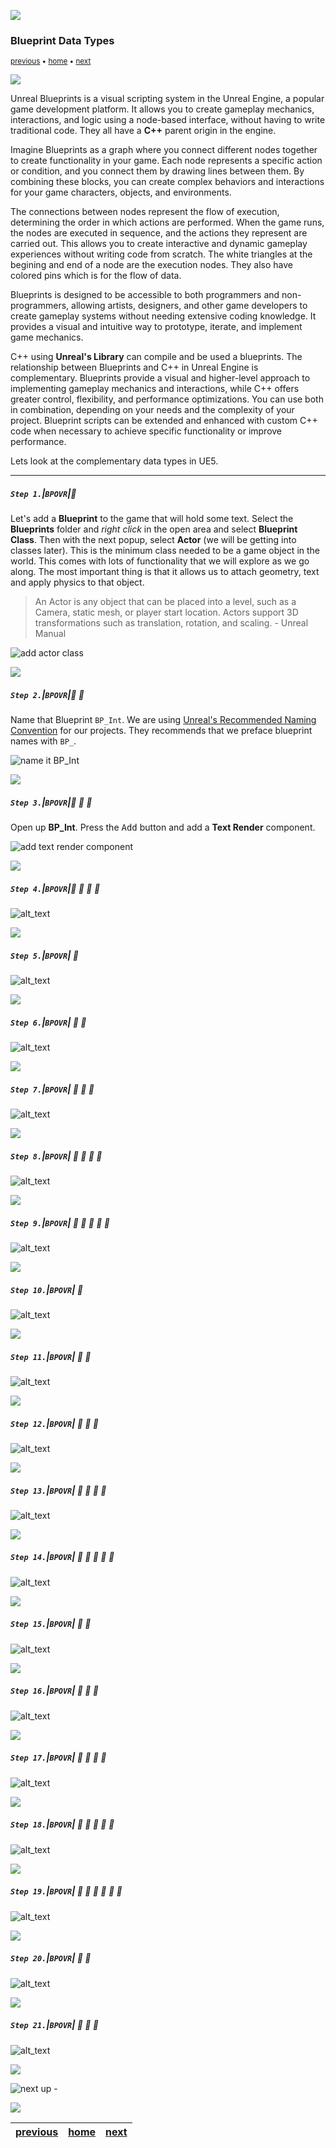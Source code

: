 ![](../images/line3.png)

### Blueprint Data Types

<sub>[previous](../setting-up/README.md#user-content-setting-up-unreal) • [home](../README.md#user-content-ue5-bp-overview) • [next](../)</sub>

![](../images/line3.png)

Unreal Blueprints is a visual scripting system in the Unreal Engine, a popular game development platform. It allows you to create gameplay mechanics, interactions, and logic using a node-based interface, without having to write traditional code. They all have a **C++** parent origin in the engine.

Imagine Blueprints as a graph where you connect different nodes together to create functionality in your game. Each node represents a specific action or condition, and you connect them by drawing lines between them. By combining these blocks, you can create complex behaviors and interactions for your game characters, objects, and environments.

The connections between nodes represent the flow of execution, determining the order in which actions are performed. When the game runs, the nodes are executed in sequence, and the actions they represent are carried out. This allows you to create interactive and dynamic gameplay experiences without writing code from scratch. The white triangles at the begining and end of a node are the execution nodes. They also have colored pins which is for the flow of data.

Blueprints is designed to be accessible to both programmers and non-programmers, allowing artists, designers, and other game developers to create gameplay systems without needing extensive coding knowledge. It provides a visual and intuitive way to prototype, iterate, and implement game mechanics.

C++ using **Unreal's Library** can compile and be used a blueprints. The relationship between Blueprints and C++ in Unreal Engine is complementary. Blueprints provide a visual and higher-level approach to implementing gameplay mechanics and interactions, while C++ offers greater control, flexibility, and performance optimizations. You can use both in combination, depending on your needs and the complexity of your project. Blueprint scripts can be extended and enhanced with custom C++ code when necessary to achieve specific functionality or improve performance.

Lets look at the complementary data types in UE5.
<br>

---

##### `Step 1.`\|`BPOVR`|:small_blue_diamond:

Let's add a **Blueprint** to the game that will hold some text.  Select the **Blueprints** folder and *right click* in the open area and select **Blueprint Class**. Then with the next popup, select **Actor** (we will be getting into classes later).  This is the minimum class needed to be a game object in the world.  This comes with lots of functionality that we will explore as we go along.  The most important thing is that it allows us to attach geometry, text and apply physics to that object.

>An Actor is any object that can be placed into a level, such as a Camera, static mesh, or player start location. Actors support 3D transformations such as translation, rotation, and scaling. - Unreal Manual

![add actor class](images/addActorBPClass.png)

![](../images/line2.png)

##### `Step 2.`\|`BPOVR`|:small_blue_diamond: :small_blue_diamond: 

Name that Blueprint `BP_Int`.  We are using [Unreal's Recommended Naming Convention](https://docs.unrealengine.com/4.27/en-US/ProductionPipelines/AssetNaming/) for our projects.  They recommends that we preface blueprint names with `BP_`.

![name it BP_Int](images/bpInt.png)

![](../images/line2.png)

##### `Step 3.`\|`BPOVR`|:small_blue_diamond: :small_blue_diamond: :small_blue_diamond:

Open up **BP_Int**.  Press the <kbd>Add</kbd> button and add a **Text Render** component.

![add text render component](images/textRenderComponent.png)

![](../images/line2.png)

##### `Step 4.`\|`BPOVR`|:small_blue_diamond: :small_blue_diamond: :small_blue_diamond: :small_blue_diamond:

![alt_text](images/integerText.png)

![](../images/line2.png)

##### `Step 5.`\|`BPOVR`| :small_orange_diamond:

![alt_text](images/.png)

![](../images/line2.png)

##### `Step 6.`\|`BPOVR`| :small_orange_diamond: :small_blue_diamond:

![alt_text](images/.png)

![](../images/line2.png)

##### `Step 7.`\|`BPOVR`| :small_orange_diamond: :small_blue_diamond: :small_blue_diamond:

![alt_text](images/.png)

![](../images/line2.png)

##### `Step 8.`\|`BPOVR`| :small_orange_diamond: :small_blue_diamond: :small_blue_diamond: :small_blue_diamond:

![alt_text](images/.png)

![](../images/line2.png)

##### `Step 9.`\|`BPOVR`| :small_orange_diamond: :small_blue_diamond: :small_blue_diamond: :small_blue_diamond: :small_blue_diamond:

![alt_text](images/.png)

![](../images/line2.png)

##### `Step 10.`\|`BPOVR`| :large_blue_diamond:

![alt_text](images/.png)

![](../images/line2.png)

##### `Step 11.`\|`BPOVR`| :large_blue_diamond: :small_blue_diamond: 

![alt_text](images/.png)

![](../images/line2.png)

##### `Step 12.`\|`BPOVR`| :large_blue_diamond: :small_blue_diamond: :small_blue_diamond: 

![alt_text](images/.png)

![](../images/line2.png)

##### `Step 13.`\|`BPOVR`| :large_blue_diamond: :small_blue_diamond: :small_blue_diamond:  :small_blue_diamond: 

![alt_text](images/.png)

![](../images/line2.png)

##### `Step 14.`\|`BPOVR`| :large_blue_diamond: :small_blue_diamond: :small_blue_diamond: :small_blue_diamond:  :small_blue_diamond: 

![alt_text](images/.png)

![](../images/line2.png)

##### `Step 15.`\|`BPOVR`| :large_blue_diamond: :small_orange_diamond: 

![alt_text](images/.png)

![](../images/line2.png)

##### `Step 16.`\|`BPOVR`| :large_blue_diamond: :small_orange_diamond:   :small_blue_diamond: 

![alt_text](images/.png)

![](../images/line2.png)

##### `Step 17.`\|`BPOVR`| :large_blue_diamond: :small_orange_diamond: :small_blue_diamond: :small_blue_diamond:

![alt_text](images/.png)

![](../images/line2.png)

##### `Step 18.`\|`BPOVR`| :large_blue_diamond: :small_orange_diamond: :small_blue_diamond: :small_blue_diamond: :small_blue_diamond:

![alt_text](images/.png)

![](../images/line2.png)

##### `Step 19.`\|`BPOVR`| :large_blue_diamond: :small_orange_diamond: :small_blue_diamond: :small_blue_diamond: :small_blue_diamond: :small_blue_diamond:

![alt_text](images/.png)

![](../images/line2.png)

##### `Step 20.`\|`BPOVR`| :large_blue_diamond: :large_blue_diamond:

![alt_text](images/.png)

![](../images/line2.png)

##### `Step 21.`\|`BPOVR`| :large_blue_diamond: :large_blue_diamond: :small_blue_diamond:

![alt_text](images/.png)

![](../images/line.png)

<!-- <img src="https://via.placeholder.com/1000x100/45D7CA/000000/?text=Next Up - ADD NEXT PAGE"> -->

![next up - ](images/banner.png)

![](../images/line.png)

| [previous](../setting-up/README.md#user-content-setting-up-unreal)| [home](../README.md#user-content-ue5-bp-overview) | [next](../)|
|---|---|---|
